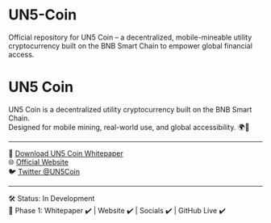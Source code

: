 # UN5-Coin
Official repository for UN5 Coin – a decentralized, mobile-mineable utility cryptocurrency built on the BNB Smart Chain to empower global financial access.
# UN5 Coin

UN5 Coin is a decentralized utility cryptocurrency built on the BNB Smart Chain.  
Designed for mobile mining, real-world use, and global accessibility. 🌍📱

---

📄 [Download UN5 Coin Whitepaper](https://github.com/jackmoy8888/UN5-Coin/blob/main/Coin%20White%20Paper%20Help.pdf)  
🌐 [Official Website](https://www.un5coin.world)  
🐦 [Twitter @UN5Coin](https://twitter.com/UN5Coin)

---

🛠️ Status: In Development  
🚀 Phase 1: Whitepaper ✔️ | Website ✔️ | Socials ✔️ | GitHub Live ✔️